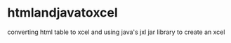 # htmlandjavatoxcel
converting html table to xcel and using java's jxl jar library to create an xcel
